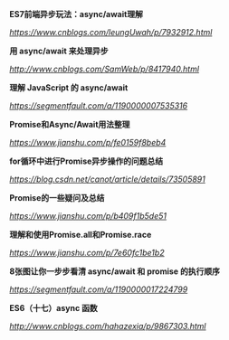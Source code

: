 **ES7前端异步玩法：async/await理解**

*https://www.cnblogs.com/leungUwah/p/7932912.html*



**用 async/await 来处理异步**

*http://www.cnblogs.com/SamWeb/p/8417940.html*



**理解 JavaScript 的 async/await**

*https://segmentfault.com/a/1190000007535316*



**Promise和Async/Await用法整理**

*https://www.jianshu.com/p/fe0159f8beb4*



**for循环中进行Promise异步操作的问题总结**

*https://blog.csdn.net/canot/article/details/73505891*



**Promise的一些疑问及总结**

*https://www.jianshu.com/p/b409f1b5de51*



**理解和使用Promise.all和Promise.race**

*https://www.jianshu.com/p/7e60fc1be1b2*



**8张图让你一步步看清 async/await 和 promise 的执行顺序**

*https://segmentfault.com/a/1190000017224799*



**ES6（十七）async 函数**

*http://www.cnblogs.com/hahazexia/p/9867303.html*

